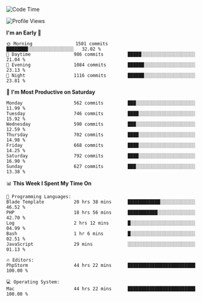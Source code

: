 <!--START_SECTION:waka-->
![Code Time](http://img.shields.io/badge/Code%20Time-3%2C614%20hrs%2053%20mins-blue)

![Profile Views](http://img.shields.io/badge/Profile%20Views-1-blue)

**I'm an Early 🐤** 

```text
🌞 Morning                1501 commits        ████████░░░░░░░░░░░░░░░░░   32.02 % 
🌆 Daytime                986 commits         █████░░░░░░░░░░░░░░░░░░░░   21.04 % 
🌃 Evening                1084 commits        ██████░░░░░░░░░░░░░░░░░░░   23.13 % 
🌙 Night                  1116 commits        ██████░░░░░░░░░░░░░░░░░░░   23.81 % 
```
📅 **I'm Most Productive on Saturday** 

```text
Monday                   562 commits         ███░░░░░░░░░░░░░░░░░░░░░░   11.99 % 
Tuesday                  746 commits         ████░░░░░░░░░░░░░░░░░░░░░   15.92 % 
Wednesday                590 commits         ███░░░░░░░░░░░░░░░░░░░░░░   12.59 % 
Thursday                 702 commits         ████░░░░░░░░░░░░░░░░░░░░░   14.98 % 
Friday                   668 commits         ████░░░░░░░░░░░░░░░░░░░░░   14.25 % 
Saturday                 792 commits         ████░░░░░░░░░░░░░░░░░░░░░   16.90 % 
Sunday                   627 commits         ███░░░░░░░░░░░░░░░░░░░░░░   13.38 % 
```


📊 **This Week I Spent My Time On** 

```text
💬 Programming Languages: 
Blade Template           20 hrs 38 mins      ████████████░░░░░░░░░░░░░   46.52 % 
PHP                      18 hrs 56 mins      ███████████░░░░░░░░░░░░░░   42.70 % 
Log                      2 hrs 12 mins       █░░░░░░░░░░░░░░░░░░░░░░░░   04.99 % 
Bash                     1 hr 6 mins         █░░░░░░░░░░░░░░░░░░░░░░░░   02.51 % 
JavaScript               29 mins             ░░░░░░░░░░░░░░░░░░░░░░░░░   01.13 % 

🔥 Editors: 
PhpStorm                 44 hrs 22 mins      █████████████████████████   100.00 % 

💻 Operating System: 
Mac                      44 hrs 22 mins      █████████████████████████   100.00 % 
```


<!--END_SECTION:waka-->
